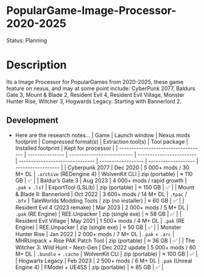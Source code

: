 # PopularGame-Image-Processor-2020-2025
Status: Planning

# Description
Its a Image Processor for PopularGames from 2020-2025, these game feature on nexus, and may at some point include: CyberPunk 2077, Baldurs Gate 3, Mount & Blade 2, Resident Evil 4, Resident Evil Village, Monster Hunter Rise, Witcher 3, Hogwards Legacy. Starting with Bannerlord 2.

## Development
- Here are the research notes...
| Game                                | Launch window   | Nexus mods footprint       | Compressed format(s)     | Extraction tool(s)              | Tool package       | Installed footprint | Kept for processor |
| ----------------------------------- | --------------- | -------------------------- | ------------------------ | ------------------------------- | ------------------ | ------------------- | ------------------ |
| Cyberpunk 2077                      | Dec 2020        | 5 000+ mods / 30 M+ DL     | `.archive` (REDengine 4) | WolvenKit CLI                   | zip (portable)     | ≈ 110 GB            | ✅                  |
| Baldur’s Gate 3                     | Aug 2023        | 4 000+ mods / rapid growth | `.pak` + `.lsf`          | ExportTool (LSLib)              | zip (portable)     | ≈ 150 GB            | ✅                  |
| Mount & Blade II: Bannerlord        | Oct 2022        | 3 600+ mods / 14 M+ DL     | `.tpac` / `.bfx`         | TaleWorlds Modding Tools        | zip (no installer) | ≈ 60 GB             | ✅                  |
| Resident Evil 4 (2023 remake)       | Mar 2023        | 2 000+ mods / 5 M+ DL      | `.pak` (RE Engine)       | REE.Unpacker                    | zip (single exe)   | ≈ 58 GB             | ✅                  |
| Resident Evil Village               | May 2021        | 1 500+ mods / 4 M+ DL      | `.pak` (RE Engine)       | REE.Unpacker                    | zip (single exe)   | ≈ 50 GB             | ✅                  |
| Monster Hunter Rise                 | Jan 2022        | 2 000+ mods / 7 M+ DL      | `.pak` + `.arc`          | MHRUnpack + Rise PAK Patch Tool | zip (portable)     | ≈ 36 GB             | ✅                  |
| The Witcher 3: Wild Hunt – Next-Gen | Dec 2022 update | 5 000+ mods / 60 M+ DL     | `.bundle` + `.cache`     | WolvenKit CLI                   | zip (portable)     | ≈ 100 GB            | ✅                  |
| Hogwarts Legacy                     | Feb 2023        | 2 500+ mods / 6 M+ DL      | `.pak` (Unreal Engine 4) | FModel + UE4SS                  | zip (portable)     | ≈ 85 GB             | ✅                  |
